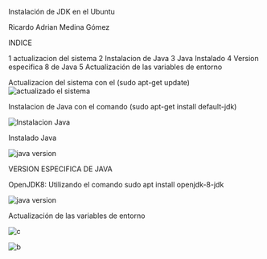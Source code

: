 Instalación de JDK en el Ubuntu

Ricardo Adrian Medina Gómez

INDICE

1 actualizacion del sistema
2 Instalacion de Java 
3 Java Instalado
4 Version especifica 8 de Java
5 Actualización de las variables de entorno

Actualizacion del sistema con el (sudo apt-get update)
![actualizado el sistema](https://user-images.githubusercontent.com/78496018/134310622-131e1fab-e323-4c20-b644-191c04cc7a6a.png)

Instalacion de Java con el comando (sudo apt-get install default-jdk)

![Instalacion Java](https://user-images.githubusercontent.com/78496018/134311297-97de8675-4e67-4f90-8a89-995555954c8a.png)

Instalado Java

![java version](https://user-images.githubusercontent.com/78496018/134311558-c153a59e-683e-4837-84f9-19c8c0ff286f.png)

VERSION ESPECIFICA DE JAVA

OpenJDK8: Utilizando el comando sudo apt install openjdk-8-jdk

![java version](https://user-images.githubusercontent.com/78496018/134316615-bd69031d-c4d7-4c8f-adab-c9a7e83afbc5.png)

Actualización de las variables de entorno

![c](https://user-images.githubusercontent.com/78496018/134318360-d4db2ac8-38f4-49ea-b480-413ca3ff3036.png)

![b](https://user-images.githubusercontent.com/78496018/134318377-00db4a85-06a7-4423-ab4b-a6ca9354eb73.png)
